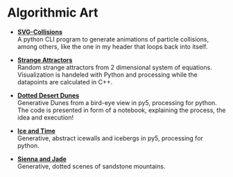 # Algorithmic Art


- [**SVG-Collisions**](https://github.com/LEMettler/svg-collision)<br>
  A python CLI program to generate animations of particle collisions, among others, like the one in my header that loops back into itself.
  
- [**Strange Attractors**](https://github.com/LEMettler/strange-attractors)<br>
    Random strange attractors from 2 dimensional system of equations. Visualization is handeled with Python and processing while the datapoints are calculated in C++.

- [**Dotted Desert Dunes**](https://gist.github.com/LEMettler/3f976f8d30c0aaafde074d8004e31cc6)<br>
    Generative Dunes from a bird-eye view in py5, processing for python. The code is presented in form of a notebook, explaining the process, the idea and execution!

- [**Ice and Time**](https://gist.github.com/LEMettler/1f92ed571c85c81296a31ef80d330745)</br>
    Generative, abstract icewalls and icebergs in py5, processing for python.

- [**Sienna and Jade**](https://gist.github.com/LEMettler/9845b8776cfea9f94b783f2b1effde55)</br>
    Generative, dotted scenes of sandstone mountains.

  
